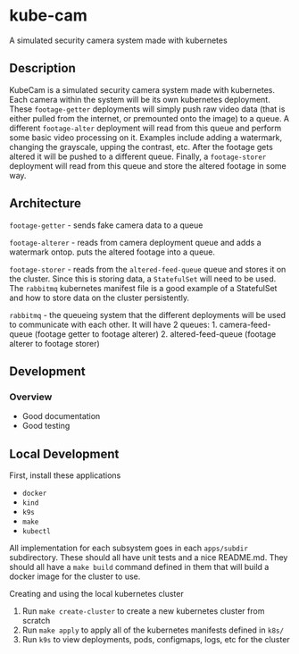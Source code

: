 # kube-cam
A simulated security camera system made with kubernetes

## Description
KubeCam is a simulated security camera system made with kubernetes. Each camera within the system will be its own kubernetes deployment. These `footage-getter` deployments will simply push raw video data (that is either pulled from the internet, or premounted onto the image) to a queue. 
A different `footage-alter` deployment will read from this queue and perform some basic video processing on it.
Examples include adding a watermark, changing the grayscale, upping the contrast, etc. After the footage gets altered 
it will be pushed to a different queue. Finally, a `footage-storer` deployment will read from this queue and store the altered footage in some way.

## Architecture
`footage-getter` - sends fake camera data to a queue

`footage-alterer` - reads from camera deployment queue and adds a watermark ontop. puts the altered footage into a queue.

`footage-storer` - reads from the `altered-feed-queue` queue and stores it on the cluster. Since this is storing data, a `StatefulSet` will need to be used. 
    The `rabbitmq` kubernetes manifest file is a good example of a StatefulSet and how to store data on the cluster persistently.

`rabbitmq` - the queueing system that the different deployments will be used to communicate with each other. It will have 2 queues:
    1. camera-feed-queue (footage getter to footage alterer)
    2. altered-feed-queue (footage alterer to footage storer)

## Development
### Overview
* Good documentation
* Good testing

## Local Development
First, install these applications
- `docker`
- `kind`
- `k9s`
- `make`
- `kubectl`

All implementation for each subsystem goes in each `apps/subdir` subdirectory. These should all have unit tests and a nice README.md. They should all have a `make build` command defined in them that will build a docker image for the cluster to use.

Creating and using the local kubernetes cluster
1. Run `make create-cluster` to create a new kubernetes cluster from scratch
2. Run `make apply` to apply all of the kubernetes manifests defined in `k8s/`
3. Run `k9s` to view deployments, pods, configmaps, logs, etc for the cluster
